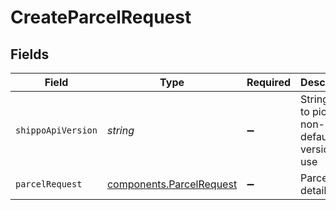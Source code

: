 # CreateParcelRequest


## Fields

| Field                                                                | Type                                                                 | Required                                                             | Description                                                          | Example                                                              |
| -------------------------------------------------------------------- | -------------------------------------------------------------------- | -------------------------------------------------------------------- | -------------------------------------------------------------------- | -------------------------------------------------------------------- |
| `shippoApiVersion`                                                   | *string*                                                             | :heavy_minus_sign:                                                   | String used to pick a non-default API version to use                 | 2018-02-08                                                           |
| `parcelRequest`                                                      | [components.ParcelRequest](../../models/components/parcelrequest.md) | :heavy_minus_sign:                                                   | Parcel details.                                                      |                                                                      |